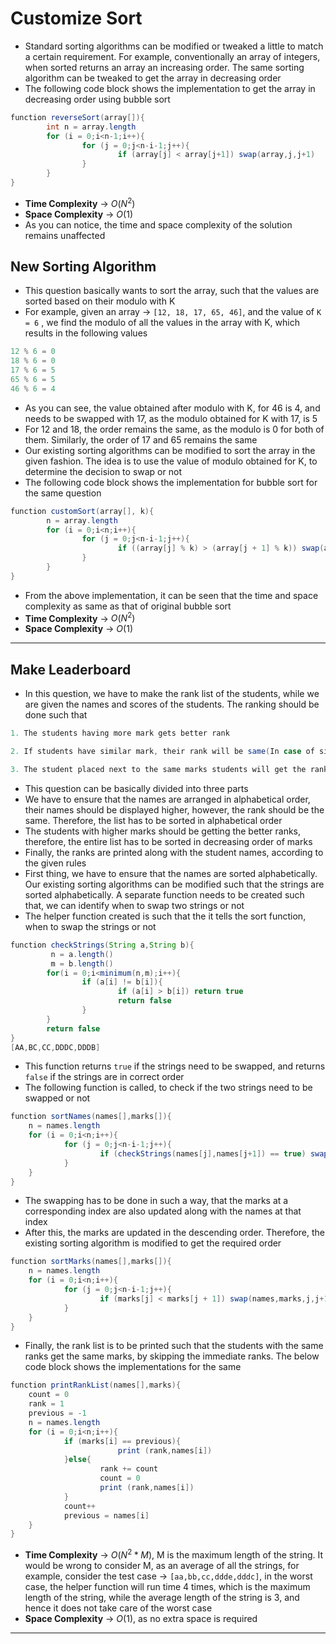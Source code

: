 # Customize Sort

- Standard sorting algorithms can be modified or tweaked a little to match a certain requirement. For example, conventionally an array of integers, when sorted returns an array an increasing order. The same sorting algorithm can be tweaked to get the array in decreasing order
- The following code block shows the implementation to get the array in decreasing order using bubble sort

```java
function reverseSort(array[]){
		int n = array.length
		for (i = 0;i<n-1;i++){
				for (j = 0;j<n-i-1;j++){
						if (array[j] < array[j+1]) swap(array,j,j+1)
				}
		}
}
```

- **Time Complexity** → $O(N^2)$
- **Space Complexity** → $O(1)$
- As you can notice, the time and space complexity of the solution remains unaffected

## New Sorting Algorithm

- This question basically wants to sort the array, such that the values are sorted based on their modulo with K
- For example, given an array → `[12, 18, 17, 65, 46]`,  and the value of `K = 6` , we find the modulo of all the values in the array with K, which results in the following values

```java
12 % 6 = 0
18 % 6 = 0
17 % 6 = 5
65 % 6 = 5
46 % 6 = 4
```

- As you can see, the value obtained after modulo with K, for 46 is 4, and needs to be swapped with 17, as the modulo obtained for K with 17, is 5
- For 12 and 18, the order remains the same, as the modulo is 0 for both of them. Similarly, the order of 17 and 65 remains the same
- Our existing sorting algorithms can be modified to sort the array in the given fashion. The idea is to use the value of modulo obtained for K, to determine the decision to swap or not
- The following code block shows the implementation for bubble sort for the same question

```java
function customSort(array[], k){
		n = array.length
		for (i = 0;i<n;i++){
				for (j = 0;j<n-i-1;j++){
						if ((array[j] % k) > (array[j + 1] % k)) swap(array,j,j+1)
				}
		}
}
```

- From the above implementation, it can be seen that the time and space complexity as same as that of original bubble sort
- **Time Complexity** → $O(N^2)$
- **Space Complexity** → $O(1)$

---

## Make Leaderboard

- In this question, we have to make the rank list of the students, while we are given the names and scores of the students. The ranking should be done such that

```java
1. The students having more mark gets better rank

2. If students have similar mark, their rank will be same(In case of similar marks, the person whose name comes first in alphabetical order comes first in order. However their rank will be same)

3. The student placed next to the same marks students will get the rank skipping the intermediate ranks.
```

- This question can be basically divided into three parts
- We have to ensure that the names are arranged in alphabetical order, their names should be displayed higher, however, the rank should be the same. Therefore, the list has to be sorted in alphabetical order
- The students with higher marks should be getting the better ranks, therefore, the entire list has to be sorted in decreasing order of marks
- Finally, the ranks are printed along with the student names, according to the given rules
- First thing, we have to ensure that the names are sorted alphabetically. Our existing sorting algorithms can be modified such that the strings are sorted alphabetically. A separate function needs to be created such that, we can identify when to swap two strings or not
- The helper function created is such that the it tells the sort function, when to swap the strings or not

```java
function checkStrings(String a,String b){
		 n = a.length()
		 m = b.length()
		for(i = 0;i<minimum(n,m);i++){
				if (a[i] != b[i]){
						if (a[i] > b[i]) return true
						return false
				}
		}
		return false
}
[AA,BC,CC,DDDC,DDDB]
```

- This function returns `true` if the strings need to be swapped, and returns `false` if the strings are in correct order
- The following function is called, to check if the two strings need to be swapped or not

```java
function sortNames(names[],marks[]){
	n = names.length
	for (i = 0;i<n;i++){
			for (j = 0;j<n-i-1;j++){
					if (checkStrings(names[j],names[j+1]) == true) swap(names,marks,j,j+1)
			}
	}
}
```

- The swapping has to be done in such a way, that the marks at a corresponding index are also updated along with the names at that index
- After this, the marks are updated in the descending order. Therefore, the existing sorting algorithm is modified to get the required order

```java
function sortMarks(names[],marks[]){
	n = names.length
	for (i = 0;i<n;i++){
			for (j = 0;j<n-i-1;j++){
					if (marks[j] < marks[j + 1]) swap(names,marks,j,j+1)
			}
	}
}
```

- Finally, the rank list is to be printed such that the students with the same ranks get the same marks, by skipping the immediate ranks. The below code block shows the implementations for the same

```java
function printRankList(names[],marks){
	count = 0
	rank = 1
	previous = -1
	n = names.length
	for (i = 0;i<n;i++){
			if (marks[i] == previous){
						print (rank,names[i])
			}else{
					rank += count
					count = 0
					print (rank,names[i])
			}
			count++
			previous = names[i]
	}
}
```

- **Time Complexity** → $O(N^2 * M)$, M is the maximum length of the string.  It would be wrong to consider M, as an average of all the strings, for example, consider the test case → `[aa,bb,cc,ddde,dddc]`, in the worst case, the helper function will run time 4 times, which is the maximum length of the string, while the average length of the string is 3, and hence it does not take care of the worst case
- **Space Complexity** → $O(1)$, as no extra space is required

---